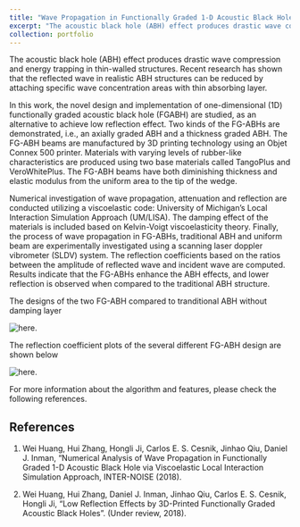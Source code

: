 ```yaml
---
title: "Wave Propagation in Functionally Graded 1-D Acoustic Black Hole via Viscoelastic Local Interaction Simulation Approach"
excerpt: "The acoustic black hole (ABH) effect produces drastic wave compression and energy trapping in thin-walled structures. Recent research has shown that the reflected wave in realistic ABH structures can be reduced by attaching specific wave concentration areas with thin absorbing layer."
collection: portfolio
---
```


The acoustic black hole (ABH) effect produces drastic wave compression and energy trapping in thin-walled structures. Recent research has shown that the reflected wave in realistic ABH structures can be reduced by attaching specific wave concentration areas with thin absorbing layer.

In this work, the novel design and implementation of one-dimensional (1D) functionally graded acoustic black hole (FGABH) are studied, as an alternative to achieve low reflection effect. Two kinds of the FG-ABHs are demonstrated, i.e., an axially graded ABH and a thickness graded ABH. The FG-ABH beams are manufactured by 3D printing technology using an Objet Connex 500 printer. Materials with varying levels of rubber-like characteristics are produced using two base materials called TangoPlus and VeroWhitePlus. The FG-ABH beams have both diminishing thickness and elastic modulus from the uniform area to the tip of the wedge. 

Numerical investigation of wave propagation, attenuation and reflection are conducted utilizing a viscoelastic code: University of Michigan’s Local Interaction Simulation Approach (UM/LISA). The damping effect of the materials is included based on Kelvin-Voigt viscoelasticity theory. Finally, the process of wave propagation in FG-ABHs, traditional ABH and uniform beam are experimentally investigated using a scanning laser doppler vibrometer (SLDV) system. The reflection coefficients based on the ratios between the amplitude of reflected wave and incident wave are computed. Results indicate that the FG-ABHs enhance the ABH effects, and lower reflection is observed when compared to the traditional ABH structure.

The designs of the two FG-ABH compared to tranditional ABH without damping layer

![**here**.](/images1/reflection_coefficients.png)

The reflection coefficient plots of the several different FG-ABH design are shown below 

![**here**.](/images1/jsv_displacement.png)

For more information about the algorithm and features, please check the following references.

References
------
1. Wei Huang, Hui Zhang, Hongli Ji, Carlos E. S. Cesnik, Jinhao Qiu, Daniel J. Inman, “Numerical Analysis of Wave Propagation in Functionally Graded 1-D Acoustic Black Hole via Viscoelastic Local Interaction Simulation Approach, INTER-NOISE (2018).

2. Wei Huang, Hui Zhang, Daniel J. Inman, Jinhao Qiu, Carlos E. S. Cesnik, Hongli Ji, “Low Reflection Effects by 3D-Printed Functionally Graded Acoustic Black Holes”. (Under review, 2018).
